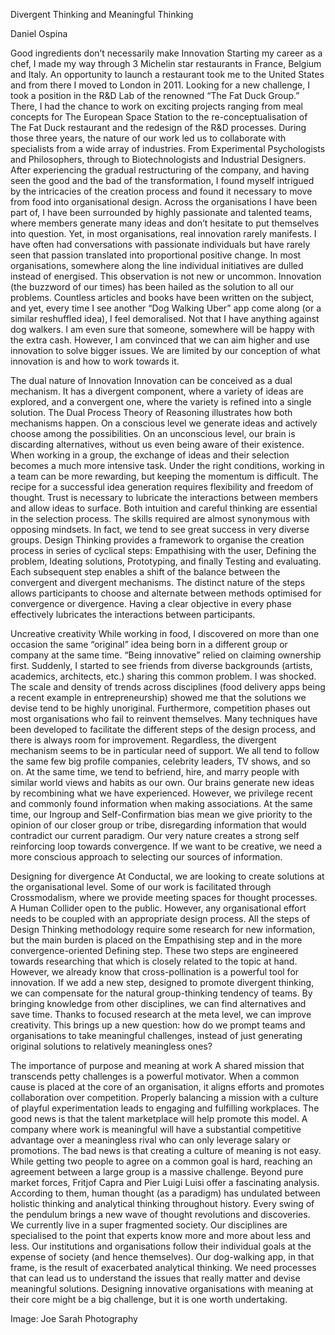 Divergent Thinking and Meaningful Thinking

Daniel Ospina 

Good ingredients don’t necessarily make Innovation
Starting my career as a chef, I made my way through 3 Michelin star restaurants in France, Belgium and Italy. An opportunity to launch a restaurant took me to the United States and from there I moved to London in 2011. Looking for a new challenge, I took a position in the R&D Lab of the renowned “The Fat Duck Group.” There, I had the chance to work on exciting projects ranging from meal concepts for The European Space Station to the re-conceptualisation of The Fat Duck restaurant and the redesign of the R&D processes.
During those three years, the nature of our work led us to collaborate with specialists from a wide array of industries. From Experimental Psychologists and Philosophers, through to Biotechnologists and Industrial Designers. After experiencing the gradual restructuring of the company, and having seen the good and the bad of the transformation, I found myself intrigued by the intricacies of the creation process and found it necessary to move from food into organisational design.
Across the organisations I have been part of, I have been surrounded by highly passionate and talented teams, where members generate many ideas and don’t hesitate to put themselves into question. Yet, in most organisations, real innovation rarely manifests. I have often had conversations with passionate individuals but have rarely seen that passion translated into proportional positive change. In most organisations, somewhere along the line individual initiatives are dulled instead of energised.
This observation is not new or uncommon. Innovation (the buzzword of our times) has been hailed as the solution to all our problems. Countless articles and books have been written on the subject, and yet, every time I see another “Dog Walking Uber” app come along (or a similar reshuffled idea), I feel demoralised. Not that I have anything against dog walkers. I am even sure that someone, somewhere will be happy with the extra cash. However, I am convinced that we can aim higher and use innovation to solve bigger issues.
We are limited by our conception of what innovation is and how to work towards it.

The dual nature of Innovation
Innovation can be conceived as a dual mechanism. It has a divergent component, where a variety of ideas are explored, and a convergent one, where the variety is refined into a single solution.
The Dual Process Theory of Reasoning illustrates how both mechanisms happen. On a conscious level we generate ideas and actively choose among the possibilities. On an unconscious level, our brain is discarding alternatives, without us even being aware of their existence.
When working in a group, the exchange of ideas and their selection becomes a much more intensive task. Under the right conditions, working in a team can be more rewarding, but keeping the momentum is difficult. The recipe for a successful idea generation requires flexibility and freedom of thought. Trust is necessary to lubricate the interactions between members and allow ideas to surface. Both intuition and careful thinking are essential in the selection process. The skills required are almost synonymous with opposing mindsets. In fact, we tend to see great success in very diverse groups.
Design Thinking provides a framework to organise the creation process in series of cyclical steps: Empathising with the user, Defining the problem, Ideating solutions, Prototyping, and finally Testing and evaluating. Each subsequent step enables a shift of the balance between the convergent and divergent mechanisms. The distinct nature of the steps allows participants to choose and alternate between methods optimised for convergence or divergence. Having a clear objective in every phase effectively lubricates the interactions between participants.

Uncreative creativity
While working in food, I discovered on more than one occasion the same “original” idea being born in a different group or company at the same time. “Being innovative” relied on claiming ownership first. Suddenly, I started to see friends from diverse backgrounds (artists, academics, architects, etc.) sharing this common problem. I was shocked.
The scale and density of trends across disciplines (food delivery apps being a recent example in entrepreneurship) showed me that the solutions we devise tend to be highly unoriginal. Furthermore, competition phases out most organisations who fail to reinvent themselves.
Many techniques have been developed to facilitate the different steps of the design process, and there is always room for improvement. Regardless, the divergent mechanism seems to be in particular need of support.
We all tend to follow the same few big profile companies, celebrity leaders, TV shows, and so on. At the same time, we tend to befriend, hire, and marry people with similar world views and habits as our own.
Our brains generate new ideas by recombining what we have experienced. However, we privilege recent and commonly found information when making associations. At the same time, our Ingroup and Self-Confirmation bias mean we give priority to the opinion of our closer group or tribe, disregarding information that would contradict our current paradigm.
Our very nature creates a strong self reinforcing loop towards convergence. If we want to be creative, we need a more conscious approach to selecting our sources of information.

Designing for divergence
At Conductal, we are looking to create solutions at the organisational level. Some of our work is facilitated through Crossmodalism, where we provide meeting spaces for thought processes. A Human Collider open to the public. However, any organisational effort needs to be coupled with an appropriate design process.
All the steps of Design Thinking methodology require some research for new information, but the main burden is placed on the Empathising step and in the more convergence-oriented Defining step. These two steps are engineered towards researching that which is closely related to the topic at hand. However, we already know that cross-pollination is a powerful tool for innovation.
If we add a new step, designed to promote divergent thinking, we can compensate for the natural group-thinking tendency of teams. By bringing knowledge from other disciplines, we can find alternatives and save time. Thanks to focused research at the meta level, we can improve creativity.
This brings up a new question: how do we prompt teams and organisations to take meaningful challenges, instead of just generating original solutions to relatively meaningless ones?

The importance of purpose and meaning at work
A shared mission that transcends petty challenges is a powerful motivator. When a common cause is placed at the core of an organisation, it aligns efforts and promotes collaboration over competition. Properly balancing a mission with a culture of playful experimentation leads to engaging and fulfilling workplaces.
The good news is that the talent marketplace will help promote this model. A company where work is meaningful will have a substantial competitive advantage over a meaningless rival who can only leverage salary or promotions. The bad news is that creating a culture of meaning is not easy. While getting two people to agree on a common goal is hard, reaching an agreement between a large group is a massive challenge.
Beyond pure market forces, Fritjof Capra and Pier Luigi Luisi offer a fascinating analysis. According to them, human thought (as a paradigm) has undulated between holistic thinking and analytical thinking throughout history. Every swing of the pendulum brings a new wave of thought revolutions and discoveries.
We currently live in a super fragmented society. Our disciplines are specialised to the point that experts know more and more about less and less. Our institutions and organisations follow their individual goals at the expense of society (and hence themselves). Our dog-walking app, in that frame, is the result of exacerbated analytical thinking. We need processes that can lead us to understand the issues that really matter and devise meaningful solutions.
Designing innovative organisations with meaning at their core might be a big challenge, but it is one worth undertaking.

Image: Joe Sarah Photography 

